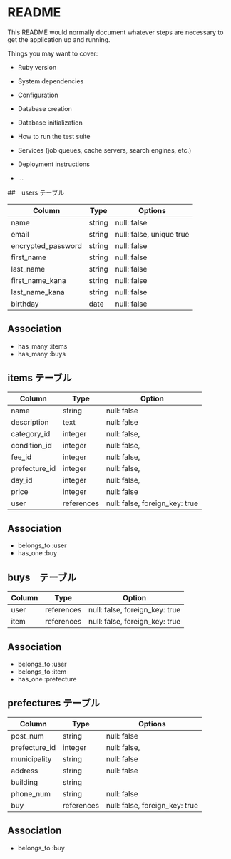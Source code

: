 # README

This README would normally document whatever steps are necessary to get the
application up and running.

Things you may want to cover:

* Ruby version

* System dependencies

* Configuration

* Database creation

* Database initialization

* How to run the test suite

* Services (job queues, cache servers, search engines, etc.)

* Deployment instructions

* ...

##　users テーブル

| Column             | Type     | Options                  |
| ------------------ | -------- | ------------------------ |
| name               | string   | null: false              |
| email              | string   | null: false, unique true |
| encrypted_password | string   | null: false              |
| first_name         | string   | null: false              |
| last_name          | string   | null: false              |
| first_name_kana    | string   | null: false              |
| last_name_kana     | string   | null: false              |
| birthday           | date     | null: false              |

## Association
- has_many :items
- has_many :buys

## items テーブル

| Column          | Type       | Option                         |
| --------------- | ---------- | ------------------------------ |
| name            | string     | null: false                    |
| description     | text       | null: false                    |
| category_id     | integer    | null: false,                   |
| condition_id    | integer    | null: false,                   |
| fee_id          | integer    | null: false,                   |
| prefecture_id   | integer    | null: false,                   |
| day_id          | integer    | null: false,                   |
| price           | integer    | null: false                    |
| user            | references | null: false, foreign_key: true |

## Association
- belongs_to :user
- has_one    :buy


## buys　テーブル

| Column        | Type         | Option                         |
| ------------- | ------------ | ------------------------------ |
| user          | references   | null: false, foreign_key: true |
| item          | references   | null: false, foreign_key: true |

## Association
- belongs_to :user
- belongs_to :item
- has_one    :prefecture


## prefectures テーブル

| Column          | Type       | Options                        |
| --------------- | ---------- | ------------------------------ |
| post_num        | string     | null: false                    |
| prefecture_id   | integer    | null: false,                   | 
| municipality    | string     | null: false                    |
| address         | string     | null: false                    |
| building        | string     |                                |
| phone_num       | string     | null: false                    |
| buy             | references | null: false, foreign_key: true |

## Association
- belongs_to :buy